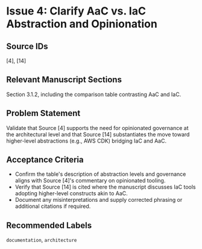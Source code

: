 # Issue 4: Clarify AaC vs. IaC Abstraction and Opinionation

## Source IDs
[4], [14]

## Relevant Manuscript Sections
Section 3.1.2, including the comparison table contrasting AaC and IaC.

## Problem Statement
Validate that Source [4] supports the need for opinionated governance at the architectural level and that Source [14] substantiates the move toward higher-level abstractions (e.g., AWS CDK) bridging IaC and AaC.

## Acceptance Criteria
- Confirm the table's description of abstraction levels and governance aligns with Source [4]'s commentary on opinionated tooling.
- Verify that Source [14] is cited where the manuscript discusses IaC tools adopting higher-level constructs akin to AaC.
- Document any misinterpretations and supply corrected phrasing or additional citations if required.

## Recommended Labels
`documentation`, `architecture`
